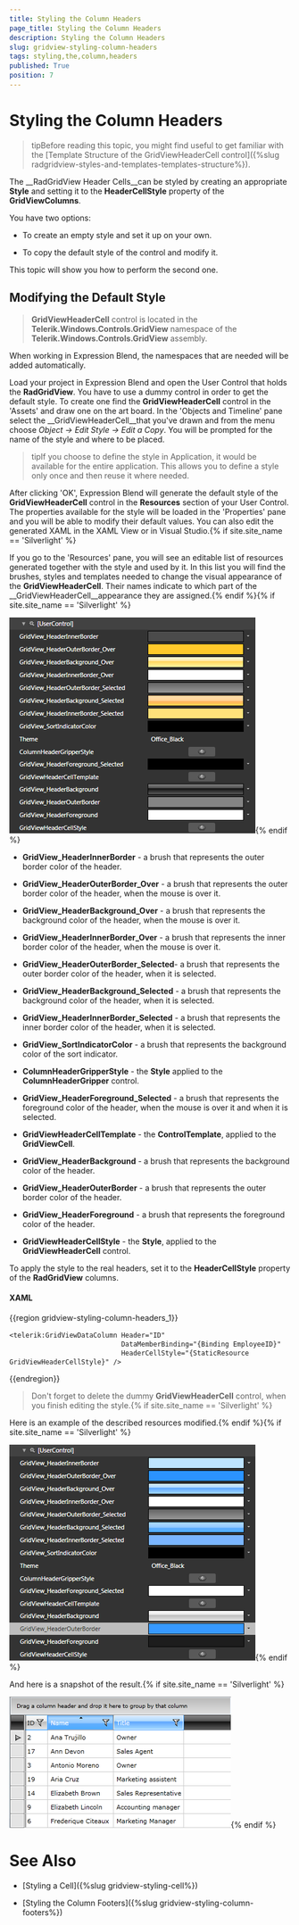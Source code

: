 ```yaml
---
title: Styling the Column Headers
page_title: Styling the Column Headers
description: Styling the Column Headers
slug: gridview-styling-column-headers
tags: styling,the,column,headers
published: True
position: 7
---
```


# Styling the Column Headers


>tipBefore reading this topic, you might find useful to get familiar with the [Template Structure of the GridViewHeaderCell control]({%slug radgridview-styles-and-templates-templates-structure%}).

The __RadGridView Header Cells__can be styled by creating an appropriate __Style__ and setting it to the __HeaderCellStyle__ property of the __GridViewColumns__. 

You have two options:

* To create an empty style and set it up on your own.

* To copy the default style of the control and modify it.

This topic will show you how to perform the second one.

## Modifying the Default Style

>__GridViewHeaderCell__ control is located in the __Telerik.Windows.Controls.GridView__ namespace of the __Telerik.Windows.Controls.GridView__ assembly. 

When working in Expression Blend, the namespaces that are needed will be added automatically.

Load your project in Expression Blend and open the User Control that holds the __RadGridView__. You have to use a dummy control in order to get the default style. To create one find the __GridViewHeaderCell__ control in the 'Assets' and draw one on the art board. In the 'Objects and Timeline' pane select the __GridViewHeaderCell__that you've drawn and from the menu choose *Object -> Edit Style -> Edit a Copy*. You will be prompted for the name of the style and where to be placed.

>tipIf you choose to define the style in Application, it would be available for the entire application. This allows you to define a style only once and then reuse it where needed.

After clicking 'OK', Expression Blend will generate the default style of the __GridViewHeaderCell__ control in the __Resources__ section of your User Control. The properties available for the style will be loaded in the 'Properties' pane and you will be able to modify their default values. You can also edit the generated XAML in the XAML View or in Visual Studio.{% if site.site_name == 'Silverlight' %}

If you go to the 'Resources' pane, you will see an editable list of resources generated together with the style and used by it. In this list you will find the brushes, styles and templates needed to change the visual appearance of the __GridViewHeaderCell__. Their names indicate to which part of the __GridViewHeaderCell__appearance they are assigned.{% endif %}{% if site.site_name == 'Silverlight' %}

![](images/RadGridView_Styles_and_Templates_Styling_GridViewHeaderCell_01.png){% endif %}

* __GridView_HeaderInnerBorder__ - a brush that represents the outer border color of the header.

* __GridView_HeaderOuterBorder_Over__ - a brush that represents the outer border color of the header, when the mouse is over it.

* __GridView_HeaderBackground_Over__ - a brush that represents the background color of the header, when the mouse is over it.

* __GridView_HeaderInnerBorder_Over__ - a brush that represents the inner border color of the header, when the mouse is over it.

* __GridView_HeaderOuterBorder_Selected__- a brush that represents the outer border color of the header, when it is selected.

* __GridView_HeaderBackground_Selected__ - a brush that represents the background color of the header, when it is selected.

* __GridView_HeaderInnerBorder_Selected__ - a brush that represents the inner border color of the header, when it is selected.

* __GridView_SortIndicatorColor__ - a brush that represents the background color of the sort indicator.

* __ColumnHeaderGripperStyle__ - the __Style__ applied to the __ColumnHeaderGripper__ control.

* __GridView_HeaderForeground_Selected__ - a brush that represents the foreground color of the header, when the mouse is over it and when it is selected.

* __GridViewHeaderCellTemplate__ - the __ControlTemplate__, applied to the __GridViewCell__.

* __GridView_HeaderBackground__ - a brush that represents the background color of the header.

* __GridView_HeaderOuterBorder__ - a brush that represents the outer border color of the header.

* __GridView_HeaderForeground__ - a brush that represents the foreground color of the header.

* __GridViewHeaderCellStyle__ - the __Style__, applied to the __GridViewHeaderCell__ control.

To apply the style to the real headers, set it to the __HeaderCellStyle__ property of the __RadGridView__ columns.

#### __XAML__

{{region gridview-styling-column-headers_1}}

	<telerik:GridViewDataColumn Header="ID"
	                            DataMemberBinding="{Binding EmployeeID}"
	                            HeaderCellStyle="{StaticResource GridViewHeaderCellStyle}" />
{{endregion}}

>Don't forget to delete the dummy __GridViewHeaderCell__ control, when you finish editing the style.{% if site.site_name == 'Silverlight' %}

Here is an example of the described resources modified.{% endif %}{% if site.site_name == 'Silverlight' %}

![](images/RadGridView_Styles_and_Templates_Styling_GridViewHeaderCell_02.png){% endif %}

And here is a snapshot of the result.{% if site.site_name == 'Silverlight' %}

![](images/RadGridView_Styles_and_Templates_Styling_GridViewHeaderCell_03.png){% endif %}

# See Also

 * [Styling a Cell]({%slug gridview-styling-cell%})

 * [Styling the Column Footers]({%slug gridview-styling-column-footers%})
